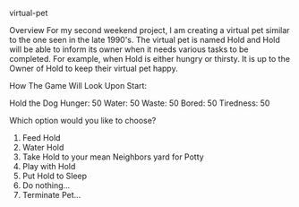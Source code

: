 virtual-pet

Overview
For my second weekend project,
I am creating a virtual pet similar to the one seen in the late 1990's. The virtual pet is named Hold and Hold will be able to inform its owner when it needs various tasks to be completed. For example, when Hold is either hungry or thirsty. It is up to the Owner of Hold to keep their virtual pet happy. 


How The Game Will Look Upon Start:

Hold the Dog
Hunger:    50
Water:     50
Waste:     50
Bored:     50
Tiredness: 50

Which option would you like to choose?
1. Feed Hold
2. Water Hold
3. Take Hold to your mean Neighbors yard for Potty
4. Play with Hold
5. Put Hold to Sleep
6. Do nothing...
7. Terminate Pet...

